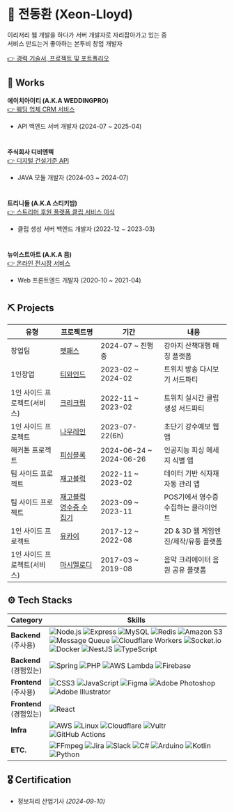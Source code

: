 # 🦊 전동환 (Xeon-Lloyd)
이리저리 웹 개발을 하다가 서버 개발자로 자리잡아가고 있는 중  
서비스 만드는거 좋아하는 본투비 창업 개발자  

[👉 경력 기술서, 프로젝트 및 포트폴리오](https://portfolio.ritchko.com)  


## 💼 Works
**에이치아이티 (A.K.A WEDDINGPRO)**  
[👉 웨딩 업체 CRM 서비스](https://hitdxsolution.web.app/)  
- API 백엔드 서버 개발자 (2024-07 ~ 2025-04) 
#

**주식회사 디비엔텍**  
[👉 디지털 건설기준 API](https://succinct-pound-734.notion.site/IT-49bc4fc2d693408ba0e208b1073b2137?p=160e283f27e244f2b5c953b5439877da&pm=c)  
- JAVA 모듈 개발자 (2024-03 ~ 2024-07)
#

**트리니들 (A.K.A 스티키밤)**  
[👉 스트리머 후원 플랫폼 클립 서비스 이식](https://youtu.be/6k7qCs32cD4?&t=85)  
- 클립 생성 서버 백엔드 개발자 (2022-12 ~ 2023-03)
#

**뉴이스트아트 (A.K.A 믐)**  
[👉 온라인 전시장 서비스](https://meum.me)  
- Web 프론트엔드 개발자 (2020-10 ~ 2021-04)
#


## ⛏️ Projects
|유형|프로젝트명|기간|내용|
|----------|-------|------|---|
|창업팀|[펫패스](https://succinct-pound-734.notion.site/IT-49bc4fc2d693408ba0e208b1073b2137?p=24a33ac3dd7c800c846fd2ac5a8705f9&pm=c)|2024-07 ~ 진행중|강아지 산책대행 매칭 플랫폼|
|1인창업|[티와인드](https://succinct-pound-734.notion.site/IT-49bc4fc2d693408ba0e208b1073b2137?p=6f4777f0c1d24e238d27bcf756833238&pm=c)|2023-02 ~ 2024-02|트위치 방송 다시보기 서드파티|
|1인 사이드 프로젝트(서비스)|[크리크립](https://succinct-pound-734.notion.site/IT-49bc4fc2d693408ba0e208b1073b2137?p=2183fa8adaf943ccac710a658adb566c&pm=c)|2022-11 ~ 2023-02|트위치 실시간 클립 생성 서드파티|
|1인 사이드 프로젝트|[나우레인](https://succinct-pound-734.notion.site/IT-49bc4fc2d693408ba0e208b1073b2137?p=78bacf43f2ea447f96f23b07bf4554a2&pm=c)|2023-07-22(6h)|초단기 강수예보 웹앱|
|해커톤 프로젝트|[피싱블록](https://succinct-pound-734.notion.site/IT-49bc4fc2d693408ba0e208b1073b2137?p=32e0aabf20944b7db3a2d5e8048e0c47&pm=c)|2024-06-24 ~ 2024-06-26|인공지능 피싱 메세지 식별 앱|
|팀 사이드 프로젝트|[재고블럭](https://succinct-pound-734.notion.site/IT-49bc4fc2d693408ba0e208b1073b2137?p=0ad5b960dc1d456eaeff8a113aaf39ae&pm=c)|2022-11 ~ 2023-02|데이터 기반 식자재 자동 관리 앱|
|팀 사이드 프로젝트|[재고블럭 영수증 수집기](https://succinct-pound-734.notion.site/IT-49bc4fc2d693408ba0e208b1073b2137?p=064318827fce4d92bb946678685f07a8&pm=c)|2023-09 ~ 2023-11|POS기에서 영수증 수집하는 클라이언트|
|1인 사이드 프로젝트|[유카이](https://succinct-pound-734.notion.site/IT-49bc4fc2d693408ba0e208b1073b2137?p=4d1e6bd78c594437b423c2ffd7a96eae&pm=c)|2017-12 ~ 2022-08|2D & 3D 웹 게임엔진/제작/유통 플랫폼|
|1인 사이드 프로젝트(서비스)|[마시멜로디](https://succinct-pound-734.notion.site/IT-49bc4fc2d693408ba0e208b1073b2137?p=8bb53f2fe5cd45c991738604a81c79af&pm=c)|2017-03 ~ 2019-08|음악 크리에이터 음원 공유 플랫폼|


## ⚙️ Tech Stacks
|Category|Skills|
|-----|-----|
|**Backend**<br>(주사용)|![Node.js](https://img.shields.io/badge/Node.js-43853D?logo=node.js&logoColor=white) ![Express](https://img.shields.io/badge/Express.js-000000?logo=express&logoColor=white) ![MySQL](https://img.shields.io/badge/MySQL-4479A1?logo=mysql&logoColor=white) ![Redis](https://img.shields.io/badge/Redis-DC382D?logo=redis&logoColor=white) ![Amazon S3](https://img.shields.io/badge/Amazon%20S3-569A31?logo=amazon-s3&logoColor=white) ![Message Queue](https://img.shields.io/badge/Queue-FF6F00?logo=apachekafka&logoColor=white) ![Cloudflare Workers](https://img.shields.io/badge/Cloudflare%20Workers-F38020?logo=cloudflare&logoColor=white) ![Socket.io](https://img.shields.io/badge/Socket.io-010101?logo=socketdotio&logoColor=white) ![Docker](https://img.shields.io/badge/Docker-2496ED?logo=docker&logoColor=white) ![NestJS](https://img.shields.io/badge/NestJS-E0234E?logo=nestjs&logoColor=white) ![TypeScript](https://img.shields.io/badge/TypeScript-3178C6?logo=typescript&logoColor=white)|
|**Backend**<br>(경험있는)|![Spring](https://img.shields.io/badge/Spring-6DB33F?logo=spring&logoColor=white) ![PHP](https://img.shields.io/badge/PHP-777BB4?logo=php&logoColor=white) ![AWS Lambda](https://img.shields.io/badge/AWS%20Lambda-FF9900?logo=awslambda&logoColor=white) ![Firebase](https://img.shields.io/badge/Firebase-FFCA28?logo=firebase&logoColor=black)|
|**Frontend**<br>(주사용)|![CSS3](https://img.shields.io/badge/CSS3-1572B6?logo=css3&logoColor=white) ![JavaScript](https://img.shields.io/badge/JavaScript-F7DF1E?logo=javascript&logoColor=black) ![Figma](https://img.shields.io/badge/Figma-F24E1E?logo=figma&logoColor=white) ![Adobe Photoshop](https://img.shields.io/badge/Photoshop-31A8FF?logo=adobephotoshop&logoColor=white) ![Adobe Illustrator](https://img.shields.io/badge/Illustrator-FF9A00?logo=adobeillustrator&logoColor=white)|
|**Frontend**<br>(경험있는)|![React](https://img.shields.io/badge/React-61DAFB?logo=react&logoColor=black)|
|**Infra**|![AWS](https://img.shields.io/badge/AWS-232F3E?logo=amazon-aws&logoColor=white) ![Linux](https://img.shields.io/badge/Linux-FCC624?logo=linux&logoColor=black) ![Cloudflare](https://img.shields.io/badge/Cloudflare-F38020?logo=cloudflare&logoColor=white) ![Vultr](https://img.shields.io/badge/Vultr-007BFC?logo=vultr&logoColor=white) ![GitHub Actions](https://img.shields.io/badge/GitHub%20Actions-2088FF?logo=githubactions&logoColor=white)|
|**ETC.**|![FFmpeg](https://img.shields.io/badge/FFmpeg-007808?logo=ffmpeg&logoColor=white) ![Jira](https://img.shields.io/badge/Jira-0052CC?logo=jira&logoColor=white) ![Slack](https://img.shields.io/badge/Slack-4A154B?logo=slack&logoColor=white) ![C#](https://img.shields.io/badge/C%23-239120?logo=csharp&logoColor=white) ![Arduino](https://img.shields.io/badge/Arduino-00979D?logo=arduino&logoColor=white) ![Kotlin](https://img.shields.io/badge/Kotlin-7F52FF?logo=kotlin&logoColor=white) ![Python](https://img.shields.io/badge/Python-3776AB?logo=python&logoColor=white)|


## 🎖️ Certification
- 정보처리 산업기사 *(2024-09-10)*


